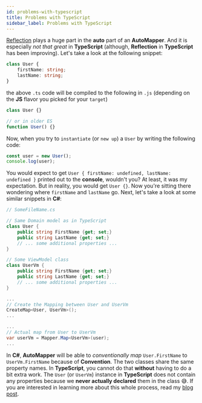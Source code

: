 ```yaml
---
id: problems-with-typescript
title: Problems with TypeScript
sidebar_label: Problems with TypeScript
---
```


[Reflection](https://en.wikipedia.org/wiki/Reflection_(computer_programming)) plays a huge part in the **auto** part of an **AutoMapper**. And it is especially *not that great* in **TypeScript** (although, **Reflection** in **TypeScript** has been improving). Let's take a look at the following snippet:

```typescript
class User {
    firstName: string;
    lastName: string;
}
```

the above `.ts` code will be compiled to the following in `.js` (depending on the **JS** flavor you picked for your `target`)

```javascript
class User {}

// or in older ES
function User() {}
```

Now, when you try to `instantiate` (or `new up`) a `User` by writing the following code:

```typescript
const user = new User();
console.log(user);
```

You would expect to get `User { firstName: undefined, lastName: undefined }` printed out to the **console**, wouldn't you? At least, it was my expectation. But in reality, you would get `User {}`. Now you're sitting there wondering where `firstName` and `lastName` go.
Next, let's take a look at some similar snippets in **C#**:

```csharp
// SomeFileName.cs

// Same Domain model as in TypeScript
class User {
    public string FirstName {get; set;}
    public string LastName {get; set;}
    // ... some additional properties ...
}

// Some ViewModel class
class UserVm {
    public string FirstName {get; set;}
    public string LastName {get; set;}
    // ... some additional properties ...
}

...
// Create the Mapping between User and UserVm
CreateMap<User, UserVm>();
...

...
// Actual map from User to UserVm
var userVm = Mapper.Map<UserVm>(user);
...
```

In **C#**, **AutoMapper** will be able to *conventionally map* `User.FirstName` to `UserVm.FirstName` because of **Convention**. The two classes share the same property names.
In **TypeScript**, you cannot do that **without** having to do a bit extra work. The `User` (or `UserVm`) instance in **TypeScript** does not contain any properties because we
**never actually declared** them in the class 😅. If you are interested in learning more about this whole process, read my [blog post](https://nartc.netlify.com/blogs/automapper-typescript/).
